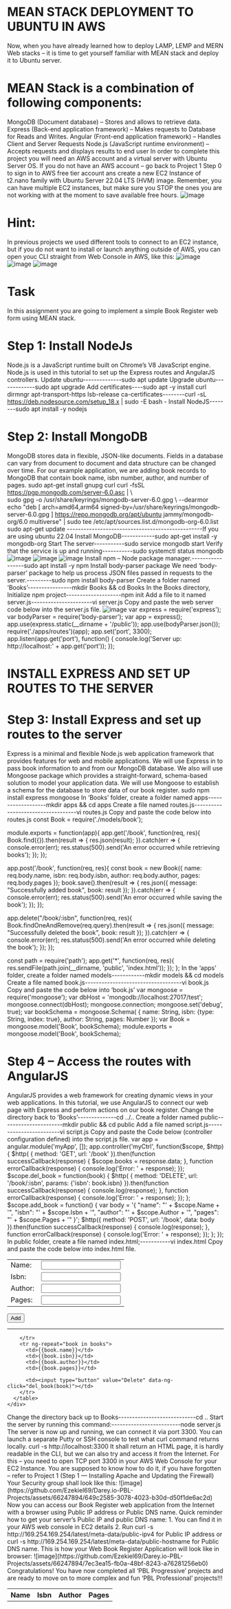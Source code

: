 # MEAN STACK DEPLOYMENT TO UBUNTU IN AWS
Now, when you have already learned how to deploy LAMP, LEMP and MERN Web stacks – it is time to get yourself familiar with MEAN stack and deploy it to Ubuntu server.
# MEAN Stack is a combination of following components:
MongoDB (Document database) – Stores and allows to retrieve data.
Express (Back-end application framework) – Makes requests to Database for Reads and Writes.
Angular (Front-end application framework) – Handles Client and Server Requests
Node.js (JavaScript runtime environment) – Accepts requests and displays results to end user
In order to complete this project you will need an AWS account and a virtual server with Ubuntu Server OS.
If you do not have an AWS account – go back to Project 1 Step 0 to sign in to AWS free tier account ans create a new EC2 Instance of t2.nano family with Ubuntu Server 22.04 LTS (HVM) image. Remember, you can have multiple EC2 instances, but make sure you STOP the ones you are not working with at the moment to save available free hours.
![image](https://github.com/Ezekiel69/Darey.io-PBL-Projects/assets/66247894/87362c64-00aa-4e54-be0c-623352c18105)
# Hint: 
In previous projects we used different tools to connect to an EC2 instance, but if you do not want to install or launch anything outside of AWS, you can open youc CLI straight from Web Console in AWS, like this:
![image](https://github.com/Ezekiel69/Darey.io-PBL-Projects/assets/66247894/ea304d01-cd13-4ed7-abaa-0aa9ec4188a7)
![image](https://github.com/Ezekiel69/Darey.io-PBL-Projects/assets/66247894/4332e914-1758-4cf8-b3e5-59a18f1536c0)
![image](https://github.com/Ezekiel69/Darey.io-PBL-Projects/assets/66247894/4b75ca73-4874-4b23-a3d7-83e680bab34f)
# Task
In this assignment you are going to implement a simple Book Register web form using MEAN stack.
# Step 1: Install NodeJs
Node.js is a JavaScript runtime built on Chrome’s V8 JavaScript engine. Node.js is used in this tutorial to set up the Express routes and AngularJS controllers.
Update ubuntu--------------sudo apt update
Upgrade ubuntu-------------sudo apt upgrade
Add certificates----sudo apt -y install curl dirmngr apt-transport-https lsb-release ca-certificates--------curl -sL https://deb.nodesource.com/setup_18.x | sudo -E bash -
Install NodeJS--------sudo apt install -y nodejs
# Step 2: Install MongoDB
MongoDB stores data in flexible, JSON-like documents. Fields in a database can vary from document to document and data structure can be changed over time. For our example application, we are adding book records to MongoDB that contain book name, isbn number, author, and number of pages.
sudo apt-get install gnupg curl curl -fsSL https://pgp.mongodb.com/server-6.0.asc | \    
sudo gpg -o /usr/share/keyrings/mongodb-server-6.0.gpg \ --dearmor 
echo "deb [ arch=amd64,arm64 signed-by=/usr/share/keyrings/mongodb-server-6.0.gpg ] https://repo.mongodb.org/apt/ubuntu jammy/mongodb-org/6.0 multiverse" | sudo tee /etc/apt/sources.list.d/mongodb-org-6.0.list 
sudo apt-get update -------------------------------------------------If you are using ubuntu 22.04
Install MongoDB------------sudo apt-get install -y mongodb-org 
Start The server-----------sudo service mongodb start
Verify that the service is up and running-----------sudo systemctl status mongodb
![image](https://github.com/Ezekiel69/Darey.io-PBL-Projects/assets/66247894/723b24f1-7c1c-4979-831d-3ed302b559c8)
![image](https://github.com/Ezekiel69/Darey.io-PBL-Projects/assets/66247894/e4663ba1-dffb-4186-a15d-d4c5476f4e76)
![image](https://github.com/Ezekiel69/Darey.io-PBL-Projects/assets/66247894/a01d8127-9765-4782-94c9-5e0a2e198fe6)
Install npm – Node package manager.-----------------sudo apt install -y npm
Install body-parser package
We need ‘body-parser’ package to help us process JSON files passed in requests to the server.---------sudo npm install body-parser
Create a folder named ‘Books’----------------mkdir Books && cd Books
In the Books directory, Initialize npm project--------------------npm init
Add a file to it named server.js----------------------vi server.js
Copy and paste the web server code below into the server.js file.
![image](https://github.com/Ezekiel69/Darey.io-PBL-Projects/assets/66247894/f52c1730-2858-4961-9170-44adfaca67a4)
var express = require('express');
var bodyParser = require('body-parser');
var app = express();
app.use(express.static(__dirname + '/public'));
app.use(bodyParser.json());
require('./apps/routes')(app);
app.set('port', 3300);
app.listen(app.get('port'), function() {
    console.log('Server up: http://localhost:' + app.get('port'));
});
# INSTALL EXPRESS AND SET UP ROUTES TO THE SERVER
# Step 3: Install Express and set up routes to the server
Express is a minimal and flexible Node.js web application framework that provides features for web and mobile applications. We will use Express in to pass book information to and from our MongoDB database.
We also will use Mongoose package which provides a straight-forward, schema-based solution to model your application data. We will use Mongoose to establish a schema for the database to store data of our book register.
sudo npm install express mongoose
In ‘Books’ folder, create a folder named apps-------------------mkdir apps && cd apps
Create a file named routes.js-----------------------------------vi routes.js
Copy and paste the code below into routes.js
const Book = require('./models/book');

module.exports = function(app){
  app.get('/book', function(req, res){
    Book.find({}).then(result => {
      res.json(result);
    }).catch(err => {
      console.error(err);
      res.status(500).send('An error occurred while retrieving books');
    });
  });

  app.post('/book', function(req, res){
    const book = new Book({
      name: req.body.name,
      isbn: req.body.isbn,
      author: req.body.author,
      pages: req.body.pages
    });
    book.save().then(result => {
      res.json({
        message: "Successfully added book",
        book: result
      });
    }).catch(err => {
      console.error(err);
      res.status(500).send('An error occurred while saving the book');
    });
  });

  app.delete("/book/:isbn", function(req, res){
    Book.findOneAndRemove(req.query).then(result => {
      res.json({
        message: "Successfully deleted the book",
        book: result
      });
    }).catch(err => {
      console.error(err);
      res.status(500).send('An error occurred while deleting the book');
    });
  });

  const path = require('path');
  app.get('*', function(req, res){
    res.sendFile(path.join(__dirname, 'public', 'index.html'));
  });
};
In the ‘apps’ folder, create a folder named models------------mkdir models && cd models
Create a file named book.js-----------------------------------vi book.js
Copy and paste the code below into ‘book.js’
var mongoose = require('mongoose');
var dbHost = 'mongodb://localhost:27017/test';
mongoose.connect(dbHost);
mongoose.connection;
mongoose.set('debug', true);
var bookSchema = mongoose.Schema( {
  name: String,
  isbn: {type: String, index: true},
  author: String,
  pages: Number
});
var Book = mongoose.model('Book', bookSchema);
module.exports = mongoose.model('Book', bookSchema);
# Step 4 – Access the routes with AngularJS
AngularJS provides a web framework for creating dynamic views in your web applications. In this tutorial, we use AngularJS to connect our web page with Express and perform actions on our book register.
Change the directory back to ‘Books’--------------cd ../..
Create a folder named public----------------------mkdir public && cd public
Add a file named script.js------------------------vi script.js
Copy and paste the Code below (controller configuration defined) into the script.js file.
var app = angular.module('myApp', []);
app.controller('myCtrl', function($scope, $http) {
  $http( {
    method: 'GET',
    url: '/book'
  }).then(function successCallback(response) {
    $scope.books = response.data;
  }, function errorCallback(response) {
    console.log('Error: ' + response);
  });
  $scope.del_book = function(book) {
    $http( {
      method: 'DELETE',
      url: '/book/:isbn',
      params: {'isbn': book.isbn}
    }).then(function successCallback(response) {
      console.log(response);
    }, function errorCallback(response) {
      console.log('Error: ' + response);
    });
  };
  $scope.add_book = function() {
    var body = '{ "name": "' + $scope.Name + 
    '", "isbn": "' + $scope.Isbn +
    '", "author": "' + $scope.Author + 
    '", "pages": "' + $scope.Pages + '" }';
    $http({
      method: 'POST',
      url: '/book',
      data: body
    }).then(function successCallback(response) {
      console.log(response);
    }, function errorCallback(response) {
      console.log('Error: ' + response);
    });
  };
});
In public folder, create a file named index.html;-----------vi index.html
Cpoy and paste the code below into index.html file.
<!doctype html>
<html ng-app="myApp" ng-controller="myCtrl">
  <head>
    <script src="https://ajax.googleapis.com/ajax/libs/angularjs/1.6.4/angular.min.js"></script>
    <script src="script.js"></script>
  </head>
  <body>
    <div>
      <table>
        <tr>
          <td>Name:</td>
          <td><input type="text" ng-model="Name"></td>
        </tr>
        <tr>
          <td>Isbn:</td>
          <td><input type="text" ng-model="Isbn"></td>
        </tr>
        <tr>
          <td>Author:</td>
          <td><input type="text" ng-model="Author"></td>
        </tr>
        <tr>
          <td>Pages:</td>
          <td><input type="number" ng-model="Pages"></td>
        </tr>
      </table>
      <button ng-click="add_book()">Add</button>
    </div>
    <hr>
    <div>
      <table>
        <tr>
          <th>Name</th>
          <th>Isbn</th>
          <th>Author</th>
          <th>Pages</th>

        </tr>
        <tr ng-repeat="book in books">
          <td>{{book.name}}</td>
          <td>{{book.isbn}}</td>
          <td>{{book.author}}</td>
          <td>{{book.pages}}</td>

          <td><input type="button" value="Delete" data-ng-click="del_book(book)"></td>
        </tr>
      </table>
    </div>
  </body>
</html>
Change the directory back up to Books----------------------------cd ..
Start the server by running this command:-------------------------node server.js
The server is now up and running, we can connect it via port 3300. You can launch a separate Putty or SSH console to test what curl command returns locally.
curl -s http://localhost:3300
It shall return an HTML page, it is hardly readable in the CLI, but we can also try and access it from the Internet.
For this – you need to open TCP port 3300 in your AWS Web Console for your EC2 Instance.
You are supposed to know how to do it, if you have forgotten – refer to Project 1 (Step 1 — Installing Apache and Updating the Firewall)
Your Security group shall look like this:
![image](https://github.com/Ezekiel69/Darey.io-PBL-Projects/assets/66247894/649c2585-3078-4023-b30d-d50f1de6ac2d)
Now you can access our Book Register web application from the Internet with a browser using Public IP address or Public DNS name.
Quick reminder how to get your server’s Public IP and public DNS name:
1. You can find it in your AWS web console in EC2 details
2. Run curl -s http://169.254.169.254/latest/meta-data/public-ipv4 for Public IP address or curl -s http://169.254.169.254/latest/meta-data/public-hostname for Public DNS name.
This is how your Web Book Register Application will look like in browser:
![image](https://github.com/Ezekiel69/Darey.io-PBL-Projects/assets/66247894/7ec3ea15-fb0a-48bf-8243-a76281256eb0)
Congratulations!
You have now completed all ‘PBL Progressive’ projects and are ready to move on to more complex and fun ‘PBL Professional’ projects!!!
